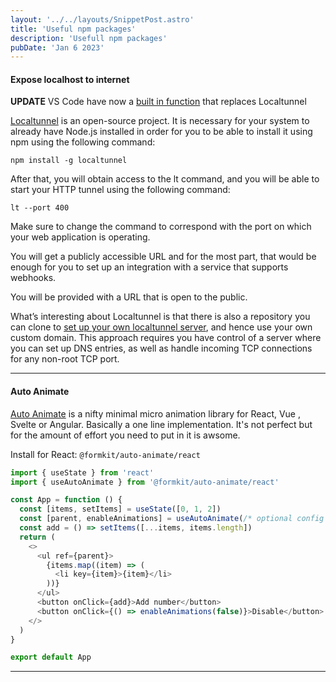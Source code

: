 ```yaml
---
layout: '../../layouts/SnippetPost.astro'
title: 'Useful npm packages'
description: 'Usefull npm packages'
pubDate: 'Jan 6 2023'
---
```


#### Expose localhost to internet

**UPDATE** VS Code have now a [built in function](https://code.visualstudio.com/docs/editor/port-forwarding) that replaces Localtunnel

[Localtunnel](https://localtunnel.github.io/www/) is an open-source project. It is necessary for your system to already have Node.js installed in order for you to be able to install it using npm using the following command:

`npm install -g localtunnel`

After that, you will obtain access to the lt command, and you will be able to start your HTTP tunnel using the following command:

`lt --port 400`

Make sure to change the command to correspond with the port on which your web application is operating.

You will get a publicly accessible URL and for the most part, that would be enough for you to set up an integration with a service that supports webhooks.

You will be provided with a URL that is open to the public.

What’s interesting about Localtunnel is that there is also a repository you can clone to [set up your own localtunnel server](https://github.com/localtunnel/server), and hence use your own custom domain. This approach requires you have control of a server where you can set up DNS entries, as well as handle incoming TCP connections for any non-root TCP port.

---

#### Auto Animate

[Auto Animate](https://auto-animate.formkit.com/#usage-react) is a nifty minimal micro animation library for React, Vue , Svelte or Angular. Basically a one line implementation. It's not perfect but for the amount of effort you need to put in it is awsome.

Install for React: `@formkit/auto-animate/react`

```js
import { useState } from 'react'
import { useAutoAnimate } from '@formkit/auto-animate/react'

const App = function () {
  const [items, setItems] = useState([0, 1, 2])
  const [parent, enableAnimations] = useAutoAnimate(/* optional config */)
  const add = () => setItems([...items, items.length])
  return (
    <>
      <ul ref={parent}>
        {items.map((item) => (
          <li key={item}>{item}</li>
        ))}
      </ul>
      <button onClick={add}>Add number</button>
      <button onClick={() => enableAnimations(false)}>Disable</button>
    </>
  )
}

export default App
```

---
